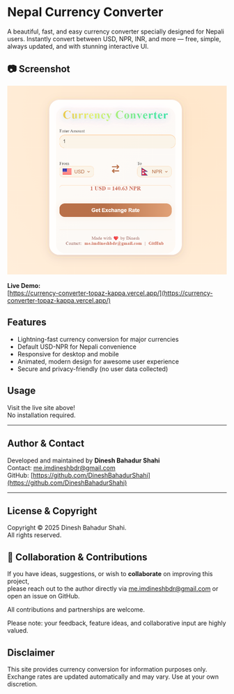 # Nepal Currency Converter

A beautiful, fast, and easy currency converter specially designed for Nepali users. Instantly convert between USD, NPR, INR, and more — free, simple, always updated, and with stunning interactive UI.


## 📷 Screenshot

![App Demo](image/image.png)


**Live Demo:**  
[https://currency-converter-topaz-kappa.vercel.app/](https://currency-converter-topaz-kappa.vercel.app/)

## Features
- Lightning-fast currency conversion for major currencies
- Default USD-NPR for Nepali convenience
- Responsive for desktop and mobile
- Animated, modern design for awesome user experience
- Secure and privacy-friendly (no user data collected)

## Usage
Visit the live site above!  
No installation required.

---

## Author & Contact

Developed and maintained by **Dinesh Bahadur Shahi**  
Contact: [me.imdineshbdr@gmail.com](mailto:me.imdineshbdr@gmail.com)  
GitHub: [https://github.com/DineshBahadurShahi](https://github.com/DineshBahadurShahi)

---

## License & Copyright

Copyright © 2025 Dinesh Bahadur Shahi.  
All rights reserved.

## 🤝 Collaboration & Contributions

If you have ideas, suggestions, or wish to **collaborate** on improving this project,  
please reach out to the author directly via [me.imdineshbdr@gmail.com](mailto:me.imdineshbdr@gmail.com) or open an issue on GitHub.

All contributions and partnerships are welcome.

Please note: 
your feedback, feature ideas, and collaborative input are highly valued.


## Disclaimer

This site provides currency conversion for information purposes only. Exchange rates are updated automatically and may vary. Use at your own discretion.

